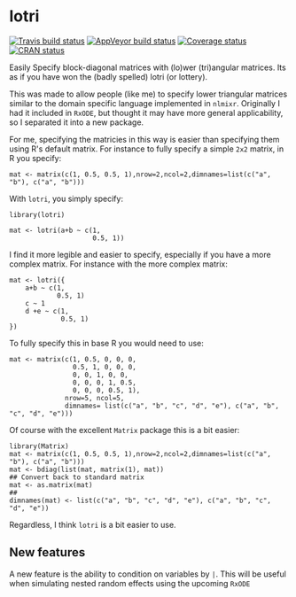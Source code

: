 # lotri
[![Travis build status](https://travis-ci.org/nlmixrdevelopment/lotri.svg?branch=master)](https://travis-ci.org/nlmixrdevelopment/lotri) [![AppVeyor build status](https://ci.appveyor.com/api/projects/status/github/nlmixrdevelopment/lotri?branch=master&svg=true)](https://ci.appveyor.com/project/nlmixrdevelopment/lotri) [![Coverage status](https://codecov.io/gh/nlmixrdevelopment/lotri/branch/master/graph/badge.svg)](https://codecov.io/github/nlmixrdevelopment/lotri?branch=master) [![CRAN status](https://www.r-pkg.org/badges/version/lotri)](https://cran.r-project.org/package=lotri)

Easily Specify block-diagonal matrices with (lo)wer (tri)angular
matrices.  Its as if you have won the (badly spelled) lotri (or lottery).

This was made to allow people (like me) to specify lower triangular
matrices similar to the domain specific language implemented in
`nlmixr`.  Originally I had it included in `RxODE`, but thought it may
have more general applicability, so I separated it into a new
package. 

For me, specifying the matricies in this way is easier than
specifying them using R's default matrix.  For instance to fully
specify a simple `2x2` matrix, in R you specify:

```{r}
mat <- matrix(c(1, 0.5, 0.5, 1),nrow=2,ncol=2,dimnames=list(c("a", "b"), c("a", "b")))
```

With `lotri`, you simply specify:

```{r}
library(lotri)

mat <- lotri(a+b ~ c(1,
                     0.5, 1))
```

I find it more legible and easier to specify, especially if you have a
more complex matrix.  For instance with the more complex matrix:

```{r}
mat <- lotri({
    a+b ~ c(1,
            0.5, 1)
    c ~ 1
    d +e ~ c(1,
             0.5, 1)
})
```

To fully specify this in base R you would need to use:

```{r}
mat <- matrix(c(1, 0.5, 0, 0, 0,
                0.5, 1, 0, 0, 0,
                0, 0, 1, 0, 0,
                0, 0, 0, 1, 0.5,
                0, 0, 0, 0.5, 1),
              nrow=5, ncol=5,
              dimnames= list(c("a", "b", "c", "d", "e"), c("a", "b", "c", "d", "e")))
```

Of course with the excellent `Matrix` package this is a bit easier:

```{r}
library(Matrix)
mat <- matrix(c(1, 0.5, 0.5, 1),nrow=2,ncol=2,dimnames=list(c("a", "b"), c("a", "b")))
mat <- bdiag(list(mat, matrix(1), mat))
## Convert back to standard matrix
mat <- as.matrix(mat)
##
dimnames(mat) <- list(c("a", "b", "c", "d", "e"), c("a", "b", "c", "d", "e"))
```

Regardless, I think `lotri` is a bit easier to use.

## New features

A new feature is the ability to condition on variables by `|`.  This
will be useful when simulating nested random effects using the
upcoming `RxODE`

